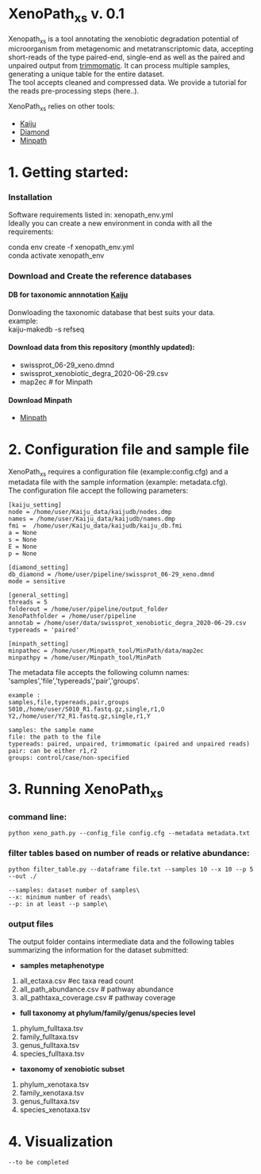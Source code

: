 # XenoPath<sub>xs</sub> v. 0.1

Xenopath<sub>xs</sub> is a tool annotating the xenobiotic degradation potential of microorganism from metagenomic and metatranscriptomic data, accepting short-reads of the type paired-end, single-end as well as the paired and unpaired output from [trimmomatic](http://www.usadellab.org/cms/?page=trimmomatic). It can process multiple samples, generating a unique table for the entire dataset.\
The tool accepts cleaned and compressed data. We provide a tutorial for the reads pre-processing steps (here..).

XenoPath<sub>xs</sub> relies on other tools:
 - [Kaiju](https://github.com/bioinformatics-centre/kaiju)
 - [Diamond](https://github.com/bbuchfink/diamond)
 - [Minpath](https://omics.informatics.indiana.edu/MinPath/)




# 1. Getting started: 

### Installation 
Software requirements listed in: xenopath_env.yml\
Ideally you can create a new environment in conda with all the requirements:

conda env create -f xenopath_env.yml\
conda activate xenopath_env

### Download and Create the reference databases

#### DB for taxonomic annnotation [Kaiju](https://github.com/bioinformatics-centre/kaiju)

Donwloading the taxonomic database that best suits your data.\
example:\
    kaiju-makedb -s refseq 
    
#### Download data from this repository (monthly updated):
- swissprot_06-29_xeno.dmnd
- swissprot_xenobiotic_degra_2020-06-29.csv
- map2ec # for Minpath

#### Download Minpath
- [Minpath](https://omics.informatics.indiana.edu/MinPath/)

# 2. Configuration file and sample file
XenoPath<sub>xs</sub> requires a configuration file (example:config.cfg) and a metadata file with the sample information (example: metadata.cfg).\
The configuration file accept the following parameters: 

    [kaiju_setting]
    node = /home/user/Kaiju_data/kaijudb/nodes.dmp
    names = /home/user/Kaiju_data/kaijudb/names.dmp
    fmi =  /home/user/Kaiju_data/kaijudb/kaiju_db.fmi
    a = None
    s = None
    E = None
    p = None

    [diamond_setting]
    db_diamond = /home/user/pipeline/swissprot_06-29_xeno.dmnd
    mode = sensitive

    [general_setting]
    threads = 5
    folderout = /home/user/pipeline/output_folder
    XenoPathfolder = /home/user/pipeline
    annotab = /home/user/data/swissprot_xenobiotic_degra_2020-06-29.csv
    typereads = 'paired'

    [minpath_setting]
    minpathec = /home/user/Minpath_tool/MinPath/data/map2ec
    minpathpy = /home/user/Minpath_tool/MinPath

The metadata file accepts the following column names: 'samples','file','typereads','pair','groups'.

    example :
    samples,file,typereads,pair,groups
    S010,/home/user/S010_R1.fastq.gz,single,r1,O
    Y2,/home/user/Y2_R1.fastq.gz,single,r1,Y

    samples: the sample name
    file: the path to the file
    typereads: paired, unpaired, trimmomatic (paired and unpaired reads)
    pair: can be either r1,r2
    groups: control/case/non-specified


# 3. Running XenoPath<sub>xs</sub> 
    
### command line:
    python xeno_path.py --config_file config.cfg --metadata metadata.txt
    
### filter tables based on number of reads or relative abundance: 
    python filter_table.py --dataframe file.txt --samples 10 --x 10 --p 5 --out ./
    
    --samples: dataset number of samples\
    --x: minimum number of reads\
    --p: in at least --p sample\
    
### output files
The output folder contains intermediate data and the following tables summarizing the information for the dataset submitted: 
 - <strong>samples metaphenotype</strong>
1. all_ectaxa.csv #ec taxa read count 
1. all_path_abundance.csv #  pathway abundance
1. all_pathtaxa_coverage.csv # pathway coverage 
    
- <strong>full taxonomy at phylum/family/genus/species level</strong>
1. phylum_fulltaxa.tsv  
1. family_fulltaxa.tsv
1. genus_fulltaxa.tsv
1. species_fulltaxa.tsv
    
- <strong>taxonomy of xenobiotic subset</strong>
1. phylum_xenotaxa.tsv
1. family_xenotaxa.tsv       
1. genus_fulltaxa.tsv
1. species_xenotaxa.tsv
   

    
# 4. Visualization 
    
    --to be completed
    
    
